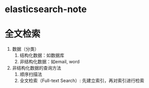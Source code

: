 # elasticsearch-note
# 全文检索
1. 数据（分类）
    1. 结构化数据：如数据库
    2. 非结构化数据：如email, word
2. 非结构化数据的查询方法
    1. 顺序扫描法
    2. 全文检索（Full-text Search）: 先建立索引，再对索引进行检索
